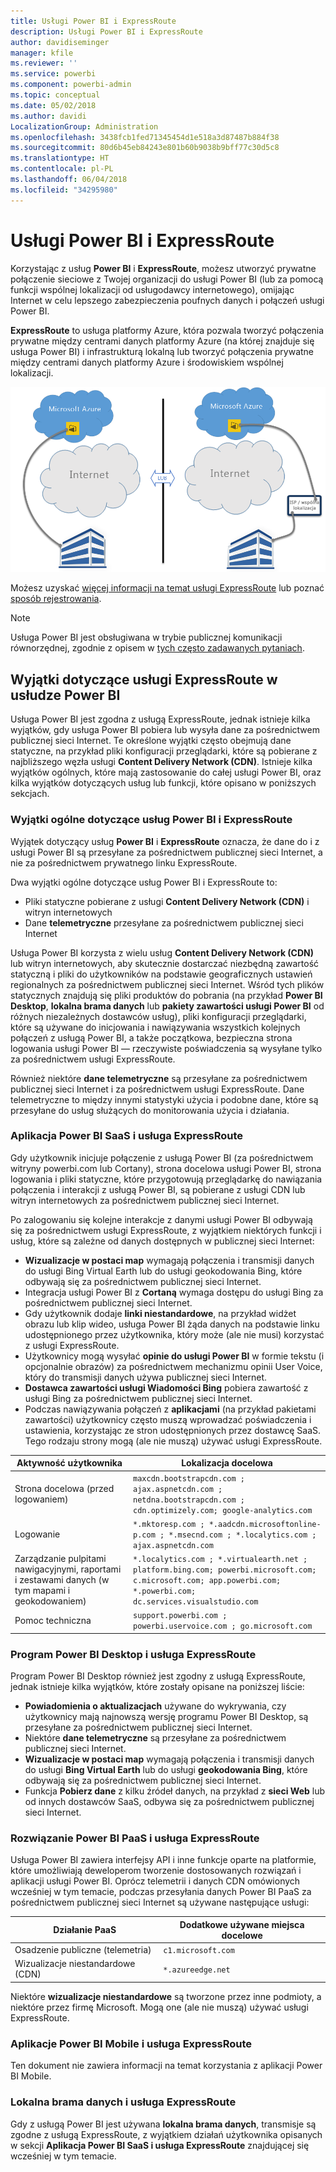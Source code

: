 ```yaml
---
title: Usługi Power BI i ExpressRoute
description: Usługi Power BI i ExpressRoute
author: davidiseminger
manager: kfile
ms.reviewer: ''
ms.service: powerbi
ms.component: powerbi-admin
ms.topic: conceptual
ms.date: 05/02/2018
ms.author: davidi
LocalizationGroup: Administration
ms.openlocfilehash: 3438fcb1fed71345454d1e518a3d87487b884f38
ms.sourcegitcommit: 80d6b45eb84243e801b60b9038b9bff77c30d5c8
ms.translationtype: HT
ms.contentlocale: pl-PL
ms.lasthandoff: 06/04/2018
ms.locfileid: "34295980"
---
```

# <a name="power-bi-and-expressroute"></a>Usługi Power BI i ExpressRoute
Korzystając z usług **Power BI** i **ExpressRoute**, możesz utworzyć prywatne połączenie sieciowe z Twojej organizacji do usługi Power BI (lub za pomocą funkcji wspólnej lokalizacji od usługodawcy internetowego), omijając Internet w celu lepszego zabezpieczenia poufnych danych i połączeń usługi Power BI.

**ExpressRoute** to usługa platformy Azure, która pozwala tworzyć połączenia prywatne między centrami danych platformy Azure (na której znajduje się usługa Power BI) i infrastrukturą lokalną lub tworzyć połączenia prywatne między centrami danych platformy Azure i środowiskiem wspólnej lokalizacji.

![](media/service-admin-power-bi-expressroute/pbi_expressroute_1.png)

Możesz uzyskać [więcej informacji na temat usługi ExpressRoute](https://azure.microsoft.com/services/expressroute/) lub poznać [sposób rejestrowania](https://azure.microsoft.com/pricing/details/expressroute/).

> [!NOTE]
> Usługa Power BI jest obsługiwana w trybie publicznej komunikacji równorzędnej, zgodnie z opisem w [tych często zadawanych pytaniach](https://docs.microsoft.com/azure/expressroute/expressroute-faqs).
> 
> 

## <a name="power-bi-expressroute-exceptions"></a>Wyjątki dotyczące usługi ExpressRoute w usłudze Power BI
Usługa Power BI jest zgodna z usługą ExpressRoute, jednak istnieje kilka wyjątków, gdy usługa Power BI pobiera lub wysyła dane za pośrednictwem publicznej sieci Internet. Te określone wyjątki często obejmują dane statyczne, na przykład pliki konfiguracji przeglądarki, które są pobierane z najbliższego węzła usługi **Content Delivery Network (CDN)**. Istnieje kilka wyjątków ogólnych, które mają zastosowanie do całej usługi Power BI, oraz kilka wyjątków dotyczących usług lub funkcji, które opisano w poniższych sekcjach.

### <a name="overall-exceptions-to-power-bi-and-expressroute"></a>Wyjątki ogólne dotyczące usług Power BI i ExpressRoute
Wyjątek dotyczący usług **Power BI** i **ExpressRoute** oznacza, że dane do i z usługi Power BI są przesyłane za pośrednictwem publicznej sieci Internet, a nie za pośrednictwem prywatnego linku ExpressRoute.

Dwa wyjątki ogólne dotyczące usług Power BI i ExpressRoute to:

* Pliki statyczne pobierane z usługi **Content Delivery Network (CDN)** i witryn internetowych
* Dane **telemetryczne** przesyłane za pośrednictwem publicznej sieci Internet

Usługa Power BI korzysta z wielu usług **Content Delivery Network (CDN)** lub witryn internetowych, aby skutecznie dostarczać niezbędną zawartość statyczną i pliki do użytkowników na podstawie geograficznych ustawień regionalnych za pośrednictwem publicznej sieci Internet. Wśród tych plików statycznych znajdują się pliki produktów do pobrania (na przykład **Power BI Desktop**, **lokalna brama danych** lub **pakiety zawartości usługi Power BI** od różnych niezależnych dostawców usług), pliki konfiguracji przeglądarki, które są używane do inicjowania i nawiązywania wszystkich kolejnych połączeń z usługą Power BI, a także początkowa, bezpieczna strona logowania usługi Power BI — rzeczywiste poświadczenia są wysyłane tylko za pośrednictwem usługi ExpressRoute.   

Również niektóre **dane telemetryczne** są przesyłane za pośrednictwem publicznej sieci Internet i za pośrednictwem usługi ExpressRoute. Dane telemetryczne to między innymi statystyki użycia i podobne dane, które są przesyłane do usług służących do monitorowania użycia i działania.

### <a name="power-bi-saas-application-and-expressroute"></a>Aplikacja Power BI SaaS i usługa ExpressRoute
Gdy użytkownik inicjuje połączenie z usługą Power BI (za pośrednictwem witryny powerbi.com lub Cortany), strona docelowa usługi Power BI, strona logowania i pliki statyczne, które przygotowują przeglądarkę do nawiązania połączenia i interakcji z usługą Power BI, są pobierane z usługi CDN lub witryn internetowych za pośrednictwem publicznej sieci Internet.

Po zalogowaniu się kolejne interakcje z danymi usługi Power BI odbywają się za pośrednictwem usługi ExpressRoute, z wyjątkiem niektórych funkcji i usług, które są zależne od danych dostępnych w publicznej sieci Internet:

* **Wizualizacje w postaci map** wymagają połączenia i transmisji danych do usługi Bing Virtual Earth lub do usługi geokodowania Bing, które odbywają się za pośrednictwem publicznej sieci Internet.
* Integracja usługi Power BI z **Cortaną** wymaga dostępu do usługi Bing za pośrednictwem publicznej sieci Internet.
* Gdy użytkownik dodaje **linki niestandardowe**, na przykład widżet obrazu lub klip wideo, usługa Power BI żąda danych na podstawie linku udostępnionego przez użytkownika, który może (ale nie musi) korzystać z usługi ExpressRoute.
* Użytkownicy mogą wysyłać **opinie do usługi Power BI** w formie tekstu (i opcjonalnie obrazów) za pośrednictwem mechanizmu opinii User Voice, który do transmisji danych używa publicznej sieci Internet.
* **Dostawca zawartości usługi Wiadomości Bing** pobiera zawartość z usługi Bing za pośrednictwem publicznej sieci Internet.
* Podczas nawiązywania połączeń z **aplikacjami** (na przykład pakietami zawartości) użytkownicy często muszą wprowadzać poświadczenia i ustawienia, korzystając ze stron udostępnionych przez dostawcę SaaS. Tego rodzaju strony mogą (ale nie muszą) używać usługi ExpressRoute.

| Aktywność użytkownika | Lokalizacja docelowa |
| --- | --- |
| Strona docelowa (przed logowaniem) |`maxcdn.bootstrapcdn.com ; ajax.aspnetcdn.com ; netdna.bootstrapcdn.com ; cdn.optimizely.com; google-analytics.com ` |
| Logowanie |`*.mktoresp.com ; *.aadcdn.microsoftonline-p.com ; *.msecnd.com ; *.localytics.com ; ajax.aspnetcdn.com` |
| Zarządzanie pulpitami nawigacyjnymi, raportami i zestawami danych (w tym mapami i geokodowaniem) |`*.localytics.com ; *.virtualearth.net ; platform.bing.com; powerbi.microsoft.com; c.microsoft.com; app.powerbi.com; *.powerbi.com; dc.services.visualstudio.com ` |
| Pomoc techniczna |`support.powerbi.com ; powerbi.uservoice.com ; go.microsoft.com ` |

### <a name="power-bi-desktop-and-expressroute"></a>Program Power BI Desktop i usługa ExpressRoute
Program Power BI Desktop również jest zgodny z usługą ExpressRoute, jednak istnieje kilka wyjątków, które zostały opisane na poniższej liście:

* **Powiadomienia o aktualizacjach** używane do wykrywania, czy użytkownicy mają najnowszą wersję programu Power BI Desktop, są przesyłane za pośrednictwem publicznej sieci Internet.
* Niektóre **dane telemetryczne** są przesyłane za pośrednictwem publicznej sieci Internet.
* **Wizualizacje w postaci map** wymagają połączenia i transmisji danych do usługi **Bing Virtual Earth** lub do usługi **geokodowania Bing**, które odbywają się za pośrednictwem publicznej sieci Internet.
* Funkcja **Pobierz dane** z kilku źródeł danych, na przykład z **sieci Web** lub od innych dostawców SaaS, odbywa się za pośrednictwem publicznej sieci Internet.

### <a name="power-bi-paas-and-expressroute"></a>Rozwiązanie Power BI PaaS i usługa ExpressRoute
Usługa Power BI zawiera interfejsy API i inne funkcje oparte na platformie, które umożliwiają deweloperom tworzenie dostosowanych rozwiązań i aplikacji usługi Power BI. Oprócz telemetrii i danych CDN omówionych wcześniej w tym temacie, podczas przesyłania danych Power BI PaaS za pośrednictwem publicznej sieci Internet są używane następujące usługi:

| Działanie PaaS | Dodatkowe używane miejsca docelowe |
| --- | --- |
| Osadzenie publiczne (telemetria) |`c1.microsoft.com` |
| Wizualizacje niestandardowe (CDN) |`*.azureedge.net` |

Niektóre **wizualizacje niestandardowe** są tworzone przez inne podmioty, a niektóre przez firmę Microsoft. Mogą one (ale nie muszą) używać usługi ExpressRoute.

### <a name="power-bi-mobile-and-expressroute"></a>Aplikacje Power BI Mobile i usługa ExpressRoute
Ten dokument nie zawiera informacji na temat korzystania z aplikacji Power BI Mobile.  

### <a name="on-premises-data-gateway-and-expressroute"></a>Lokalna brama danych i usługa ExpressRoute
Gdy z usługą Power BI jest używana **lokalna brama danych**, transmisje są zgodne z usługą ExpressRoute, z wyjątkiem działań użytkownika opisanych w sekcji **Aplikacja Power BI SaaS i usługa ExpressRoute** znajdującej się wcześniej w tym temacie.  

